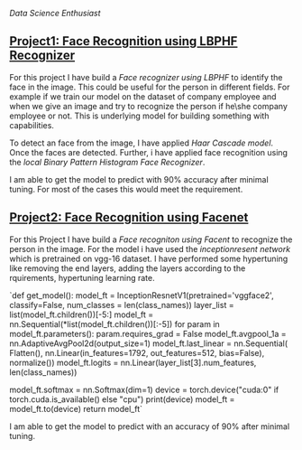 *Data Science Enthusiast* 
## [Project1: Face Recognition using LBPHF Recognizer](https://github.com/nikita10110/ml_projects/tree/master/face_recogniton_using_LBPH)
For this project I have build a *Face recognizer using LBPHF* to identify the face in the image. This could be useful for the person in different fields. For example if we train our model on the dataset of company employee and when we give an image and try to recognize the person if he\she company employee or not. This is underlying model for building something with capabilities.


To detect an face from the image, I have applied *Haar Cascade model*. Once the faces are detected. Further, i have applied face recognition using the *local Binary Pattern Histogram Face Recognizer*.

I am able to get the model to predict with 90% accuracy after minimal tuning. For most of the cases this would meet the requirement. 


## [Project2: Face Recognition using Facenet](https://github.com/nikita10110/ml_projects/tree/master/face_recognition_using_facenet)
For this Project I have build a *Face recogniton using Facent* to recognize the person in the image. For the model i have used the *inceptionresent network* which is pretrained on vgg-16 dataset. I have performed some hypertuning like removing the end layers, adding the layers according to the rquirements, hypertuning learning rate.


`def get_model():
  model_ft = InceptionResnetV1(pretrained='vggface2', classify=False, num_classes = len(class_names))
  layer_list = list(model_ft.children())[-5:]
  model_ft = nn.Sequential(*list(model_ft.children())[:-5])
  for param in model_ft.parameters():
      param.requires_grad = False
  model_ft.avgpool_1a = nn.AdaptiveAvgPool2d(output_size=1)
  model_ft.last_linear = nn.Sequential(
      Flatten(),
      nn.Linear(in_features=1792, out_features=512, bias=False),
      normalize())
  model_ft.logits = nn.Linear(layer_list[3].num_features, len(class_names))

  model_ft.softmax = nn.Softmax(dim=1)
  device = torch.device("cuda:0" if torch.cuda.is_available() else "cpu")
  print(device)
  model_ft = model_ft.to(device)
  return model_ft`
  
  
I am able to get the model to predict with an accuracy of 90% after minimal tuning. 

